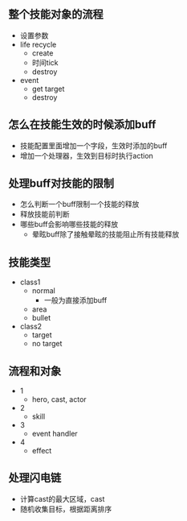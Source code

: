 ## 整个技能对象的流程
- 设置参数
- life recycle
  - create
  - 时间tick
  - destroy
- event
  - get target
  - destroy

## 怎么在技能生效的时候添加buff
- 技能配置里面增加一个字段，生效时添加的buff
- 增加一个处理器，生效到目标时执行action

## 处理buff对技能的限制
- 怎么判断一个buff限制一个技能的释放
- 释放技能前判断
- 哪些buff会影响哪些技能的释放
  - 晕眩buff除了接触晕眩的技能阻止所有技能释放

## 技能类型
- class1
  - normal
    - 一般为直接添加buff
  - area
  - bullet
- class2
  - target
  - no target

## 流程和对象
- 1
  - hero, cast, actor
- 2
  - skill
- 3
  - event handler
- 4
  - effect

## 处理闪电链
- 计算cast的最大区域，cast
- 随机收集目标，根据距离排序